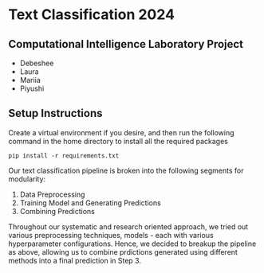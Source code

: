 # Text Classification 2024

## Computational Intelligence Laboratory Project 
- Debeshee
- Laura
- Mariia
- Piyushi


## Setup Instructions

Create a virtual environment if you desire, and then run the following command in the home directory to install all the required packages

```pip install -r requirements.txt```

Our text classification pipeline is broken into the following segments for modularity:
1. Data Preprocessing
2. Training Model and Generating Predictions
3. Combining Predictions

Throughout our systematic and research oriented approach, we tried out various preprocessing techniques, models - each with various hyperparameter configurations. Hence, we decided to breakup the pipeline as above, allowing us to combine prdictions generated using different methods into a final prediction in Step 3. 

